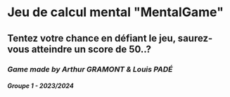 **<h1>Jeu de calcul mental "MentalGame"</h1>**

<h2>Tentez votre chance en défiant le jeu, saurez-vous atteindre un score de 50..?</h2>

_<h3>Game made by Arthur GRAMONT & Louis PADÉ</h3>_
_<h4>Groupe 1 - 2023/2024</h4>_
